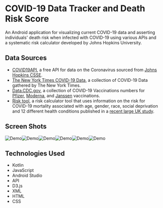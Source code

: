 # COVID-19 Data Tracker and Death Risk Score

An Android application for visualizing current COVID-19 data and asserting individuals' death risk when infected with COVID-19 using various APIs and a systematic risk calculator developed by Johns Hopkins University.

## Data Sources

- [COVID19API](https://covid19api.com/), a free API for data on the Coronavirus sourced from [Johns Hopkins CSSE](https://github.com/CSSEGISandData/COVID-19).
- [The New York Times COVID-19 Data](https://github.com/nytimes/covid-19-data), a collection of COVID-19 Data gathered by The New York Times.
- [Data.CDC.gov](https://data.cdc.gov/), a collection of COVID-19 Vaccinations numbers for [Pfizer](https://data.cdc.gov/Vaccinations/COVID-19-Vaccine-Distribution-Allocations-by-Juris/saz5-9hgg), [Moderna](https://data.cdc.gov/Vaccinations/COVID-19-Vaccine-Distribution-Allocations-by-Juris/b7pe-5nws), and [Janssen](https://data.cdc.gov/Vaccinations/COVID-19-Vaccine-Distribution-Allocations-by-Juris/w9zu-fywh) vaccinations.
- [Risk tool](https://covid19risktools.com:8443/riskcalculator), a risk calculator tool that uses information on the risk for COVID-19 mortality associated with age, gender, race, social deprivation and 12 different health conditions published in a [recent large UK study](https://www.nature.com/articles/s41586-020-2521-4).

## Screen Shots

![Demo](img/1.png)![Demo](img/4.png)![Demo](img/2.png)![Demo](img/3.png)![Demo](img/5.png)![Demo](img/6.png)

## Technologies Used

- Kotlin
- JavaScript
- Android Studio
- API
- D3.js
- XML
- HTML 
- CSS

